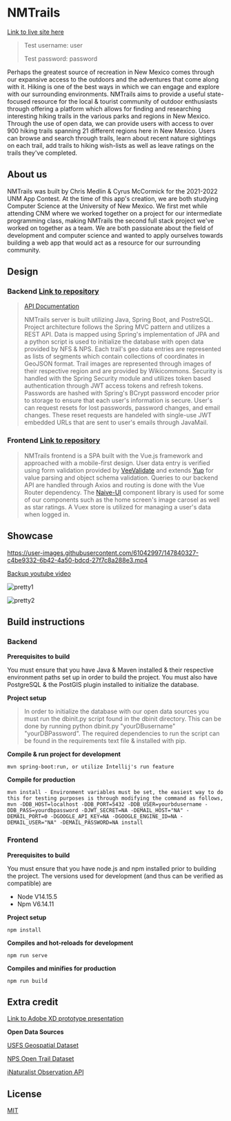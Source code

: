 # NMTrails 

[Link to live site here](https://www.nmtrails.com/)

> Test username: user
> 
> Test password: password

Perhaps the greatest source of recreation in New Mexico comes through our expansive access to the outdoors and the adventures that come along with it. Hiking is one of the best ways in which we can engage and explore with our surrounding environments.  NMTrails aims to provide a useful state-focused resource for the local & tourist community of outdoor enthusiasts through offering a platform which allows for finding and researching interesting hiking trails in the various parks and regions in New Mexico. Through the use of open data, we can provide users with access to over 900 hiking trails spanning 21 different regions here in New Mexico. Users can browse and search through trails, learn about recent nature sightings on each trail, add trails to hiking wish-lists as well as leave ratings on the trails they've completed.


## About us

NMTrails was built by Chris Medlin & Cyrus McCormick for the 2021-2022 UNM App Contest. At the time of this app's creation, we are both studying Computer Science at the University of New Mexico. We first met while attending CNM where we worked together on a project for our intermediate programming class, making NMTrails the second full stack project we've worked on together as a team. We are both passionate about the field of development and computer science and wanted to apply ourselves towards building a web app that would act as a resource for our surrounding community.

## Design

### **Backend** [Link to repository](https://github.com/cyrusmcc/nmtrails-backend)

>[API Documentation](https://nmtrails-api-docs.readthedocs.io/en/latest/)
>
> NMTrails server is built utilizing Java, Spring Boot, and PostreSQL. Project architecture follows the Spring MVC pattern and utilizes a REST API. Data is mapped using Spring's  implementation of JPA and a python script is used to initialize the database with open data provided by NFS & NPS. Each trail's geo data entries are represented as lists of segments which contain collections of coordinates in GeoJSON format. Trail images are represented through images of their respective region and are provided by Wikicommons. Security is handled with the Spring Security module and utilizes token based authentication through JWT access tokens and refresh tokens. Passwords are hashed with Spring's BCrypt password encoder prior to storage to ensure that each user's information is secure. User's can request resets for lost passwords, password changes, and email changes. These reset requests are handeled with single-use JWT embedded URLs that are sent to user's emails through JavaMail.



### **Frontend** [Link to repository](https://github.com/cyrusmcc/nmtrails-frontend)

>NMTrails frontend is a SPA built with the Vue.js framework and approached with a mobile-first design. User data entry is verified using form validation provided by [VeeValidate](https://github.com/logaretm/vee-validate) and extends [Yup](https://github.com/jquense/yup) for value parsing and object schema validation. Queries to our backend API are handled through Axios and routing is done with the Vue Router dependency. The [Naive-UI](https://github.com/TuSimple/naive-ui) component library is used for some of our components such as the home screen's image carosel as well as star ratings. A Vuex store is utilized for managing a user's data when logged in.

## Showcase

https://user-images.githubusercontent.com/61042997/147840327-c4be9332-6b42-4a50-bdcd-27f7c8a288e3.mp4


[Backup youtube video](https://www.youtube.com/watch?v=tbKLa_n_eaM)

![pretty1](https://user-images.githubusercontent.com/61042997/147841366-d9bb4957-27f6-417b-986b-7204171186bb.png)

![pretty2](https://user-images.githubusercontent.com/61042997/147839287-123d0fef-35bc-4ab2-90d2-3b23fa6e2b71.png)


## Build instructions

### Backend
**Prerequisites to build**

You must ensure that you have Java & Maven installed & their respective environment paths set up in order to build the project. You must also have PostgreSQL & the PostGIS plugin installed to initialize the database.

**Project setup**
>In order to initialize the database with our open data sources you must run the dbinit.py script found in the dbinit directory. This can be done by running python dbinit.py "yourDBusername" "yourDBPassword". The required dependencies to run the script can be found in the requirements text file & installed with pip.

**Compile & run project for development**
```
mvn spring-boot:run, or utilize Intellij's run feature
```

**Compile for production**
```
mvn install - Environment variables must be set, the easiest way to do this for testing purposes is through modifying the command as follows, 
mvn -DDB_HOST=localhost -DDB_PORT=5432 -DDB_USER=yourbdusername -DDB_PASS=yourdbpassword -DJWT_SECRET=NA -DEMAIL_HOST="NA" -DEMAIL_PORT=0 -DGOOGLE_API_KEY=NA -DGOOGLE_ENGINE_ID=NA -DEMAIL_USER="NA" -DEMAIL_PASSWORD=NA install
```

### Frontend
**Prerequisites to build**

You must ensure that you have node.js and npm installed prior to building the project.
The versions used for development (and thus can be verified as compatible) are
- Node V14.15.5
- Npm V6.14.11

**Project setup**
```
npm install
```

**Compiles and hot-reloads for development**
```
npm run serve
```

**Compiles and minifies for production**
```
npm run build
```


## Extra credit
[Link to Adobe XD prototype presentation](https://xd.adobe.com/view/438468a9-484e-4074-8e07-e363268aa01b-16d7/?fullscreen&hints=off)

**Open Data Sources**

[USFS Geospatial Dataset](https://data-usfs.hub.arcgis.com/datasets/national-forest-system-trails-feature-layer/explore?location=34.853834%2C-105.069815%2C6.32)

[NPS Open Trail Dataset](https://public-nps.opendata.arcgis.com/search?collection=Dataset&q=trail)

[iNaturalist Observation API](https://api.inaturalist.org/v1/docs/)
## License
[MIT](https://choosealicense.com/licenses/mit/)
